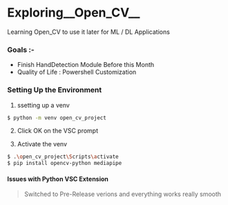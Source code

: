 # Exploring__Open_CV__
Learning Open_CV to use it later for ML / DL Applications


### Goals :-

- Finish HandDetection Module Before this Month
- Quality of Life : Powershell Customization



### Setting Up the Environment

1. ssetting up a venv
```sh
$ python -m venv open_cv_project
```

2. Click OK on the VSC prompt

3. Activate the venv
```sh
$ .\open_cv_project\Scripts\activate
$ pip install opencv-python mediapipe
```

#### Issues with Python VSC Extension
> Switched to Pre-Release verions and everything works really smooth
